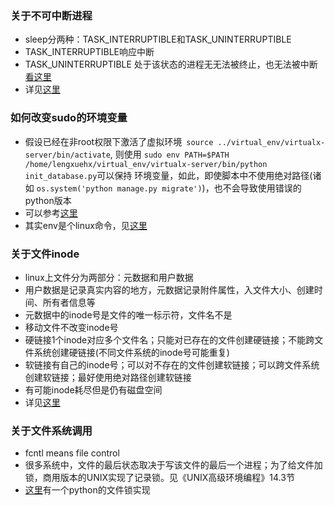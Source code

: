 ### 关于不可中断进程

* sleep分两种：TASK_INTERRUPTIBLE和TASK_UNINTERRUPTIBLE
* TASK_INTERRUPTIBLE响应中断
* TASK_UNINTERRUPTIBLE 处于该状态的进程无无法被终止，也无法被中断[看这里](https://stackoverflow.com/a/1475715/2272451)
* 详见[这里](https://stackoverflow.com/a/224042/2272451)

### 如何改变sudo的环境变量

* 假设已经在非root权限下激活了虚拟环境` source ../virtual_env/virtualx-server/bin/activate`, 则使用
`sudo env PATH=$PATH /home/lengxuehx/virtual_env/virtualx-server/bin/python init_database.py`可以保持
环境变量，如此，即使脚本中不使用绝对路径(诸如 `os.system('python manage.py migrate')`)，也不会导致使用错误的python版本
* 可以参考[这里](https://stackoverflow.com/a/257666/2272451)
* 其实env是个linux命令，见[这里](https://linux.die.net/man/1/env)

### 关于文件inode
* linux上文件分为两部分：元数据和用户数据
* 用户数据是记录真实内容的地方，元数据记录附件属性，入文件大小、创建时间、所有者信息等
* 元数据中的inode号是文件的唯一标示符，文件名不是
* 移动文件不改变inode号
* 硬链接1个inode对应多个文件名；只能对已存在的文件创建硬链接；不能跨文件系统创建硬链接(不同文件系统的inode号可能重复)
* 软链接有自己的inode号；可以对不存在的文件创建软链接；可以跨文件系统创建软链接；最好使用绝对路径创建软链接
* 有可能inode耗尽但是仍有磁盘空间
* 详见[这里](https://www.ibm.com/developerworks/cn/linux/l-cn-hardandsymb-links/index.html)

### 关于文件系统调用
* fcntl means file control
* 很多系统中，文件的最后状态取决于写该文件的最后一个进程；为了给文件加锁，商用版本的UNIX实现了记录锁。见《UNIX高级环境编程》14.3节
* [这里](https://github.com/ilastik/lazyflow/blob/master/lazyflow/utility/fileLock.py)有一个python的文件锁实现
